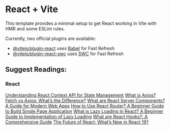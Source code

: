 # React + Vite

This template provides a minimal setup to get React working in Vite with HMR and some ESLint rules.

Currently, two official plugins are available:

- [@vitejs/plugin-react](https://github.com/vitejs/vite-plugin-react/blob/main/packages/plugin-react/README.md) uses [Babel](https://babeljs.io/) for Fast Refresh
- [@vitejs/plugin-react-swc](https://github.com/vitejs/vite-plugin-react-swc) uses [SWC](https://swc.rs/) for Fast Refresh
## Suggest Readings:
### React
[Understanding React Context API for State Management](https://dailydevdiet.com/react-context-api/)
[What is Axios? Fetch vs Axios: What’s the Difference?](https://dailydevdiet.com/what-is-axios-javascript-fetch-vs-axios/)
[What are React Server Components? A Guide for Modern Web Apps](https://dailydevdiet.com/what-are-react-server-components/)
[How to Use React Router? A Beginner Guide to Build Single Page Application](https://dailydevdiet.com/how-to-use-react-router/)
[What is Lazy Loading in React? A Beginner Guide to Implementation of Lazy Loading](https://dailydevdiet.com/what-is-lazy-loading-in-react/)
[What are React Hooks?: A Comprehensive Guide](https://dailydevdiet.com/what-are-react-hooks/)
[The Future of React: What’s New in React 19?](https://dailydevdiet.com/the-future-of-react/)



